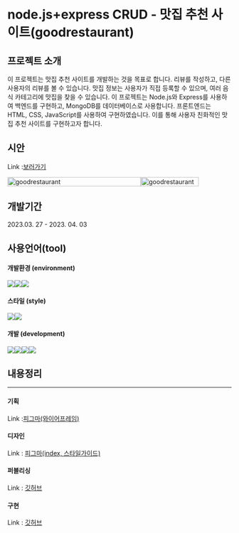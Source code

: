 # node.js+express CRUD - 맛집 추천 사이트(goodrestaurant)



## 프로젝트 소개

이 프로젝트는 맛집 추천 사이트를 개발하는 것을 목표로 합니다. 리뷰를 작성하고, 다른 사용자의 리뷰를 볼 수 있습니다. 맛집 정보는 사용자가 직접 등록할 수 있으며, 여러 음식 카테고리에 맛집을 찾을 수 있습니다. 이 프로젝트는 Node.js와 Express를 사용하여 백엔드를 구현하고, MongoDB를 데이터베이스로 사용합니다. 프론트엔드는 HTML, CSS, JavaScript를 사용하여 구현하였습니다. 이를 통해 사용자 친화적인 맛집 추천 사이트를 구현하고자 합니다.

## 시안
Link :[보러가기](https://port-0-project3-1msx2blg1j8vdf.sel3.cloudtype.app/)
<div style="display:flex">
  <img src="https://img1.daumcdn.net/thumb/R1280x0/?scode=mtistory2&fname=https%3A%2F%2Fblog.kakaocdn.net%2Fdn%2FdePdAL%2Fbtr7OPxEx7N%2FQ7cUHwUvZ3rh1CHhOskcm0%2Fimg.png" width="300px" height="30%" title="메인시안" alt="goodrestaurant">
  <img src="https://img1.daumcdn.net/thumb/R1280x0/?scode=mtistory2&fname=https%3A%2F%2Fblog.kakaocdn.net%2Fdn%2FbZDFAI%2Fbtr7MUlUXvy%2FOqqB2Kw72dbEFc91eJZd2K%2Fimg.png" width="130px" height="30%" title="반응형시안" alt="goodrestaurant">
</div>

## 개발기간

2023.03. 27 - 2023. 04. 03

## 사용언어(tool)

#### 개발환경 (environment)
<div style="display:flex">
<img src="https://img.shields.io/badge/visual studio code-007ACC?style=for-the-badge&logo=visual studio code&logoColor=white">
<img src="https://img.shields.io/badge/github-181717?style=for-the-badge&logo=github&logoColor=white">
<img src="https://img.shields.io/badge/git-F05032?style=for-the-badge&logo=git&logoColor=white">
</div>

#### 스타일 (style)
<div style="display:flex">
<img src="https://img.shields.io/badge/html5-E34F26?style=for-the-badge&logo=html5&logoColor=white">
 <img src="https://img.shields.io/badge/css-1572B6?style=for-the-badge&logo=css3&logoColor=white">
</div>

#### 개발 (development)
<div style="display:flex">
<img src="https://img.shields.io/badge/javascript-F7DF1E?style=for-the-badge&logo=javascript&logoColor=black">
<img src="https://img.shields.io/badge/node.js-339933?style=for-the-badge&logo=Node.js&logoColor=white">
<img src="https://img.shields.io/badge/mongoDB-47A248?style=for-the-badge&logo=MongoDB&logoColor=white">
<img src="https://img.shields.io/badge/express-000000?style=for-the-badge&logo=express&logoColor=white">
</div>

## 내용정리

---

#### 기획

Link :[피그마(와이어프레임)](https://www.figma.com/file/W42Cb9WC8BdGCTiYGUqS7U/%ED%8D%BC%ED%94%8C%EB%8F%85?node-id=0%3A1&t=t6eYg1JD7YOzNcmC-1)

#### 디자인

Link : [피그마(index, 스타일가이드)](https://www.figma.com/file/Xx41gDnnYUhInRNnO3GZpa/%EC%84%9C%ED%83%9C%EA%B7%9C_%ED%8D%BC%ED%94%8C%EB%8F%8501?node-id=0%3A1&t=6TxV06T3aFDbhlBi-1)

#### 퍼블리싱

Link : [깃허브](https://github.com/seotk/project3)

#### 구현

Link : [깃허브](https://github.com/seotk/project3)

<!-- |index 페이지|소개 페이지|
|:------:|:------:|
|테스트1|테스트2|
|구독페이지_1|구독페이지_2|
|테스트1|테스트2|
|구독페이지_3|결제 페이지|
|테스트1|테스트2| -->

